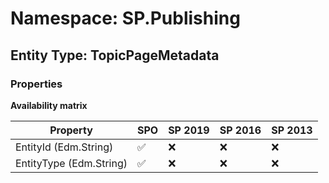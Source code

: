 # Namespace: SP.Publishing

## Entity Type: TopicPageMetadata

### Properties

**Availability matrix**

Property | SPO | SP 2019 | SP 2016 | SP 2013
----------|-----|---------|---------|--------
EntityId (Edm.String) | ✅ | ❌ | ❌ | ❌
EntityType (Edm.String) | ✅ | ❌ | ❌ | ❌

